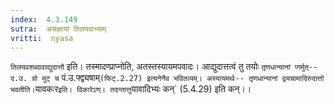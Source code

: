```yaml
---
index:  4.3.149
sutra:  असंज्ञायां तिलयवाभ्याम्
vritti:  nyasa
---
```


`तिलयवशब्दावाद्युदात्तौ` इति। तस्मादण्प्राप्नोति, अतस्तस्यायमपवादः। आद्युदात्तत्वं तु तयोः `तृणधान्यानां प्गर्मुत्-- द.उ. ग्रो मुट् च` पं.उ.फ्द्व्यषाम्` (फिट्.2.27) इत्यनेनैव भवितव्यम्। अस्यायमर्थः-- तृणधान्यानां द्व्यचामादिरुदात्तो भवतीति।
`यावकःर` इति। विकारेऽण्। तदन्तात्तु `यावादिभ्यः कन्` (5.4.29) इति कन्।।

